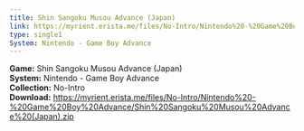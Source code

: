 ```yaml
---
title: Shin Sangoku Musou Advance (Japan)
link: https://myrient.erista.me/files/No-Intro/Nintendo%20-%20Game%20Boy%20Advance/Shin%20Sangoku%20Musou%20Advance%20(Japan).zip
type: single1
System: Nintendo - Game Boy Advance
---
```

<b>Game:</b> Shin Sangoku Musou Advance (Japan)<br>
<b>System:</b> Nintendo - Game Boy Advance<br>
<b>Collection:</b> No-Intro<br>
<b>Download:</b> https://myrient.erista.me/files/No-Intro/Nintendo%20-%20Game%20Boy%20Advance/Shin%20Sangoku%20Musou%20Advance%20(Japan).zip